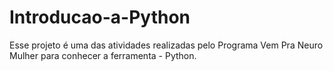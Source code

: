 # Introducao-a-Python
Esse projeto é uma das atividades realizadas pelo Programa Vem Pra Neuro Mulher para conhecer a ferramenta - Python.
